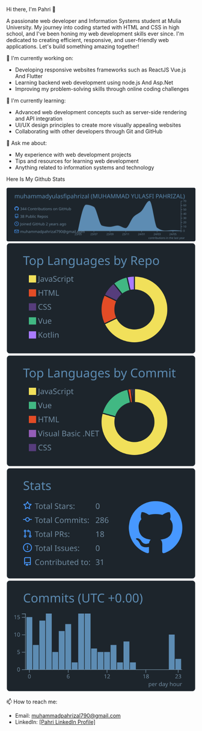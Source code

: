 Hi there, I'm Pahri 👋

A passionate web developer and Information Systems student at Mulia University. My journey into coding started with HTML and CSS in high school, and I've been honing my web development skills ever since. I'm dedicated to creating efficient, responsive, and user-friendly web applications. Let's build something amazing together!

🔭 I'm currently working on:
- Developing responsive websites frameworks such as ReactJS Vue.js And Flutter
- Learning backend web development using node.js And Asp.Net
- Improving my problem-solving skills through online coding challenges

🌱 I'm currently learning:
- Advanced web development concepts such as server-side rendering and API integration
- UI/UX design principles to create more visually appealing websites
- Collaborating with other developers through Git and GitHub

💬 Ask me about:
- My experience with web development projects
- Tips and resources for learning web development
- Anything related to information systems and technology

Here Is My Github Stats

[![](https://raw.githubusercontent.com/muhammadyulasfipahrizal/pahri-github-stats/master/profile-summary-card-output/city_lights/0-profile-details.svg)](https://github.com/vn7n24fzkq/github-profile-summary-cards)
[![](https://raw.githubusercontent.com/muhammadyulasfipahrizal/pahri-github-stats/master/profile-summary-card-output/city_lights/1-repos-per-language.svg)](https://github.com/vn7n24fzkq/github-profile-summary-cards) [![](https://raw.githubusercontent.com/muhammadyulasfipahrizal/pahri-github-stats/master/profile-summary-card-output/city_lights/2-most-commit-language.svg)](https://github.com/vn7n24fzkq/github-profile-summary-cards)
[![](https://raw.githubusercontent.com/muhammadyulasfipahrizal/pahri-github-stats/master/profile-summary-card-output/city_lights/3-stats.svg)](https://github.com/vn7n24fzkq/github-profile-summary-cards) [![](https://raw.githubusercontent.com/muhammadyulasfipahrizal/pahri-github-stats/master/profile-summary-card-output/city_lights/4-productive-time.svg)](https://github.com/vn7n24fzkq/github-profile-summary-cards)


📫 How to reach me:
- Email: muhammadpahrizal790@gmail.com
- LinkedIn: [[Pahri Linkedln Profile]](https://www.linkedin.com/in/muhammad-yulasfi-pahrizal/)

<!---
muhammadyulasfipahrizal/muhammadyulasfipahrizal is a ✨ special ✨ repository because its `README.md` (this file) appears on your GitHub profile.
You can click the Preview link to take a look at your changes.
--->

